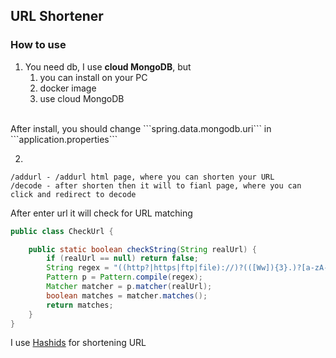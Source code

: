## URL Shortener

### How to use

1. You need db, I use **cloud MongoDB**, but <br/>
    1. you can install on your PC
    2. docker image
    3. use cloud MongoDB 
<br/>
After install, you should change ```spring.data.mongodb.uri``` in ```application.properties```

2. 
```
/addurl - /addurl html page, where you can shorten your URL
/decode - after shorten then it will to fianl page, where you can click and redirect to decode
```
After enter url it will check for URL matching
```java
public class CheckUrl {

    public static boolean checkString(String realUrl) {
        if (realUrl == null) return false;
        String regex = "((http?|https|ftp|file)://)?(([Ww]){3}.)?[a-zA-Z0-9]+\\.[a-zA-Z]{2,}";
        Pattern p = Pattern.compile(regex);
        Matcher matcher = p.matcher(realUrl);
        boolean matches = matcher.matches();
        return matches;
    }
}
```

I use [Hashids](https://hashids.org/java/) for shortening URL
<br/>
